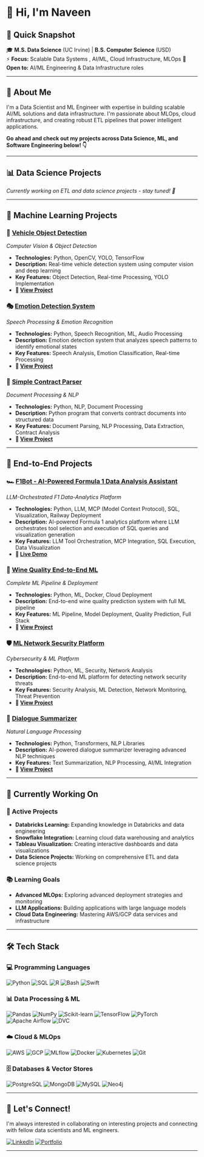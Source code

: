 # 👋 Hi, I'm Naveen

## 📌 Quick Snapshot
🎓 **M.S. Data Science** (UC Irvine) | **B.S. Computer Science** (USD)  
⚡ **Focus:** Scalable Data Systems , AI/ML, Cloud Infrastructure, MLOps 
📍 **Open to:** AI/ML Engineering & Data Infrastructure roles  

---

## 🚀 About Me

I'm a Data Scientist and ML Engineer with expertise in building scalable AI/ML solutions and data infrastructure. I'm passionate about MLOps, cloud infrastructure, and creating robust ETL pipelines that power intelligent applications.

**Go ahead and check out my projects across Data Science, ML, and Software Engineering below! 👇**

---

## 📊 Data Science Projects

*Currently working on ETL and data science projects - stay tuned! 🚀*

---

## 🤖 Machine Learning Projects

### 🧠 [Vehicle Object Detection](https://github.com/Messinavu10/Vehicle-Object-Detection)
*Computer Vision & Object Detection*

- **Technologies:** Python, OpenCV, YOLO, TensorFlow
- **Description:** Real-time vehicle detection system using computer vision and deep learning
- **Key Features:** Object Detection, Real-time Processing, YOLO Implementation
- **🔗 [View Project](https://github.com/Messinavu10/Vehicle-Object-Detection)**

### 🎭 [Emotion Detection System](https://github.com/Messinavu10/Emotion-Detection-System)
*Speech Processing & Emotion Recognition*

- **Technologies:** Python, Speech Recognition, ML, Audio Processing
- **Description:** Emotion detection system that analyzes speech patterns to identify emotional states
- **Key Features:** Speech Analysis, Emotion Classification, Real-time Processing
- **🔗 [View Project](https://github.com/Messinavu10/Emotion-Detection-System)**

### 📄 [Simple Contract Parser](https://github.com/Messinavu10/simple-contract-parser)
*Document Processing & NLP*

- **Technologies:** Python, NLP, Document Processing
- **Description:** Python program that converts contract documents into structured data
- **Key Features:** Document Parsing, NLP Processing, Data Extraction, Contract Analysis
- **🔗 [View Project](https://github.com/Messinavu10/simple-contract-parser)**

---

## 🔄 End-to-End Projects

### 🏎️ [F1Bot - AI-Powered Formula 1 Data Analysis Assistant](https://f1bot.up.railway.app)
*LLM-Orchestrated F1 Data-Analytics Platform*

- **Technologies:** Python, LLM, MCP (Model Context Protocol), SQL, Visualization, Railway Deployment
- **Description:** AI-powered Formula 1 analytics platform where LLM orchestrates tool selection and execution of SQL queries and visualization generation
- **Key Features:** LLM Tool Orchestration, MCP Integration, SQL Execution, Data Visualization
- **🔗 [Live Demo](https://f1bot.up.railway.app)**


### 🍷 [Wine Quality End-to-End ML](https://github.com/Messinavu10/Wine-Quality-End-To-End-ML-Project)
*Complete ML Pipeline & Deployment*

- **Technologies:** Python, ML, Docker, Cloud Deployment
- **Description:** End-to-end wine quality prediction system with full ML pipeline
- **Key Features:** ML Pipeline, Model Deployment, Quality Prediction, Full Stack
- **🔗 [View Project](https://github.com/Messinavu10/Wine-Quality-End-To-End-ML-Project)**

### 🛡️ [ML Network Security Platform](https://github.com/Messinavu10/ML-Network-Security)
*Cybersecurity & ML Platform*

- **Technologies:** Python, ML, Security, Network Analysis
- **Description:** End-to-end ML platform for detecting network security threats
- **Key Features:** Security Analysis, ML Detection, Network Monitoring, Threat Prevention
- **🔗 [View Project](https://github.com/Messinavu10/ML-Network-Security)**

### 📝 [Dialogue Summarizer](https://github.com/Messinavu10/TextSummarizer)
*Natural Language Processing*

- **Technologies:** Python, Transformers, NLP Libraries
- **Description:** AI-powered dialogue summarizer leveraging advanced NLP techniques
- **Key Features:** Text Summarization, NLP Processing, AI/ML Integration
- **🔗 [View Project](https://github.com/Messinavu10/TextSummarizer)**

---

## 🔬 Currently Working On

### 🎯 Active Projects
- **Databricks Learning:** Expanding knowledge in Databricks and data engineering
- **Snowflake Integration:** Learning cloud data warehousing and analytics
- **Tableau Visualization:** Creating interactive dashboards and data visualizations
- **Data Science Projects:** Working on comprehensive ETL and data science projects

### 📚 Learning Goals
- **Advanced MLOps:** Exploring advanced deployment strategies and monitoring
- **LLM Applications:** Building applications with large language models
- **Cloud Data Engineering:** Mastering AWS/GCP data services and infrastructure

---

## 🛠️ Tech Stack

### 💻 Programming Languages
![Python](https://img.shields.io/badge/Python-3776AB?style=for-the-badge&logo=python&logoColor=white)
![SQL](https://img.shields.io/badge/SQL-4479A1?style=for-the-badge&logo=mysql&logoColor=white)
![R](https://img.shields.io/badge/R-276DC3?style=for-the-badge&logo=r&logoColor=white)
![Bash](https://img.shields.io/badge/Bash-4EAA25?style=for-the-badge&logo=gnu-bash&logoColor=white)
![Swift](https://img.shields.io/badge/Swift-FA7343?style=for-the-badge&logo=swift&logoColor=white)

### 📊 Data Processing & ML
![Pandas](https://img.shields.io/badge/Pandas-150458?style=for-the-badge&logo=pandas&logoColor=white)
![NumPy](https://img.shields.io/badge/NumPy-013243?style=for-the-badge&logo=numpy&logoColor=white)
![Scikit-learn](https://img.shields.io/badge/Scikit--learn-F7931E?style=for-the-badge&logo=scikit-learn&logoColor=white)
![TensorFlow](https://img.shields.io/badge/TensorFlow-FF6F00?style=for-the-badge&logo=tensorflow&logoColor=white)
![PyTorch](https://img.shields.io/badge/PyTorch-EE4C2C?style=for-the-badge&logo=pytorch&logoColor=white)
![Apache Airflow](https://img.shields.io/badge/Apache_Airflow-017CEE?style=for-the-badge&logo=apache-airflow&logoColor=white)
![DVC](https://img.shields.io/badge/DVC-945DD6?style=for-the-badge&logo=dvc&logoColor=white)

### ☁️ Cloud & MLOps
![AWS](https://img.shields.io/badge/AWS-232F3E?style=for-the-badge&logo=amazon-aws&logoColor=white)
![GCP](https://img.shields.io/badge/Google_Cloud-4285F4?style=for-the-badge&logo=google-cloud&logoColor=white)
![MLflow](https://img.shields.io/badge/MLflow-019733?style=for-the-badge&logo=mlflow&logoColor=white)
![Docker](https://img.shields.io/badge/Docker-2496ED?style=for-the-badge&logo=docker&logoColor=white)
![Kubernetes](https://img.shields.io/badge/Kubernetes-326CE5?style=for-the-badge&logo=kubernetes&logoColor=white)
![Git](https://img.shields.io/badge/Git-F05032?style=for-the-badge&logo=git&logoColor=white)

### 🗄️ Databases & Vector Stores
![PostgreSQL](https://img.shields.io/badge/PostgreSQL-316192?style=for-the-badge&logo=postgresql&logoColor=white)
![MongoDB](https://img.shields.io/badge/MongoDB-4EA94B?style=for-the-badge&logo=mongodb&logoColor=white)
![MySQL](https://img.shields.io/badge/MySQL-4479A1?style=for-the-badge&logo=mysql&logoColor=white)
![Neo4j](https://img.shields.io/badge/Neo4j-018bff?style=for-the-badge&logo=neo4j&logoColor=white)

---

## 🤝 Let's Connect!

I'm always interested in collaborating on interesting projects and connecting with fellow data scientists and ML engineers.

[![LinkedIn](https://img.shields.io/badge/LinkedIn-0077B5?style=for-the-badge&logo=linkedin&logoColor=white)](https://linkedin.com/in/your-profile)
[![Portfolio](https://img.shields.io/badge/Portfolio-FF5722?style=for-the-badge&logo=todoist&logoColor=white)](https://your-portfolio.com)

---
